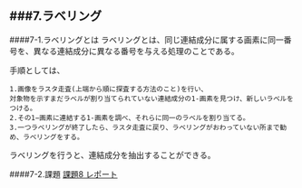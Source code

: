 ###7.ラベリング
----------------------
####7-1.ラベリングとは
ラベリングとは、同じ連結成分に属する画素に同一番号を、異なる連結成分に異なる番号を与える処理のことである。

手順としては、

	1.画像をラスタ走査(上端から順に探査する方法のこと)を行い、
	対象物を示すまだラベルが割り当てられていない連結成分の1-画素を見つけ、新しいラベルをつける。
	2.その1−画素に連結する1-画素を調べ、それらに同一のラベルを割り当てる。
	3.一つラベリングが終了したら、ラスタ走査に戻り、ラベリングがおわっていない所まで勧め、ラベリングをする。

ラベリングを行うと、連結成分を抽出することができる。

####7-2.課題
[課題8 レポート](/Report/report08.md)